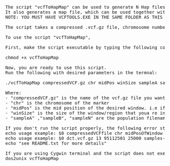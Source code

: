 <pre>
The script "vcfToHapMap" can be used to generate N Hap files for as many as N populations (N >= 2).
It also generates a map file, which can be used together with one of the hap files in Haploview program with Haps format option.
NOTE: YOU MUST HAVE VCFTOOLS.EXE IN THE SAME FOLDER AS THIS SCRIPT ALONG WITH OTHER INPUT FILES.

The script takes a compressed .vcf.gz file, chromosome number, mid position of the window of interest, size of the window and the filenames of population files containing the ids of individuals to keep in the resulting hap file

To use the script "vcfToHapMap",

First, make the script executable by typing the following command from the directory in which vcfToHapMap script is located in

chmod +x vcfToHapMap

Now, you are ready to use this script.
Run the following with desired parameters in the termnal:

./vcfToHapMap compressedVCF.gz chr midPos winSize sampleA sampleB .. sampleN

Where:
- "compressedVCF.gz" is the name of the vcf.gz file you want to use as input,
- "chr" is the chromosome of the marker
- "midPos" is the mid position of the desired window. i.e if you are only interested in the region(window) 1 to 25000, midpos would be 12501
- "winSize" is the size of the window/region that youa re interested in. i.e if you are interested in the region 1 to 25000, winSize is 25000
- "sampleA" ,"sampleB", "sampleN" are the population filenames containing the individuals to keep for each output hap file

If you don't run the script properly, the following error statement will be displayed and the program will quit:
echo usage example: $0 compressedVCFfile chr midPosOfWindow windowSize populationA populationB .. populationN >&2
echo usage example: $0 dct.vcf.gz 13 95112501 25000 samples-EAS samples-EUR >&2
echo "see README.txt for more details"

If you are using Cygwin terminal and the script does not execute, you may have to type the following:
dos2unix vcfToHapMap
</pre>